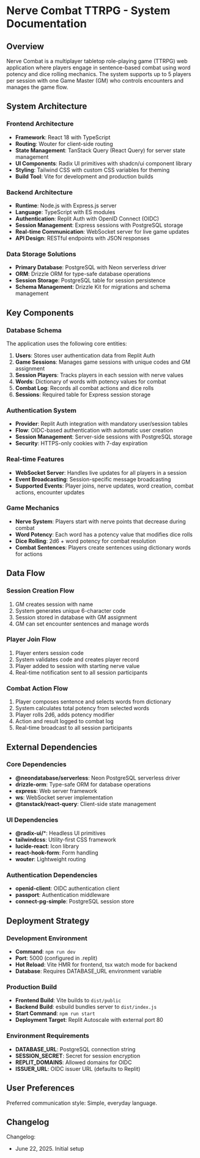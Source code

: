 # Nerve Combat TTRPG - System Documentation

## Overview

Nerve Combat is a multiplayer tabletop role-playing game (TTRPG) web application where players engage in sentence-based combat using word potency and dice rolling mechanics. The system supports up to 5 players per session with one Game Master (GM) who controls encounters and manages the game flow.

## System Architecture

### Frontend Architecture
- **Framework**: React 18 with TypeScript
- **Routing**: Wouter for client-side routing
- **State Management**: TanStack Query (React Query) for server state management
- **UI Components**: Radix UI primitives with shadcn/ui component library
- **Styling**: Tailwind CSS with custom CSS variables for theming
- **Build Tool**: Vite for development and production builds

### Backend Architecture
- **Runtime**: Node.js with Express.js server
- **Language**: TypeScript with ES modules
- **Authentication**: Replit Auth with OpenID Connect (OIDC)
- **Session Management**: Express sessions with PostgreSQL storage
- **Real-time Communication**: WebSocket server for live game updates
- **API Design**: RESTful endpoints with JSON responses

### Data Storage Solutions
- **Primary Database**: PostgreSQL with Neon serverless driver
- **ORM**: Drizzle ORM for type-safe database operations
- **Session Storage**: PostgreSQL table for session persistence
- **Schema Management**: Drizzle Kit for migrations and schema management

## Key Components

### Database Schema
The application uses the following core entities:

1. **Users**: Stores user authentication data from Replit Auth
2. **Game Sessions**: Manages game sessions with unique codes and GM assignment
3. **Session Players**: Tracks players in each session with nerve values
4. **Words**: Dictionary of words with potency values for combat
5. **Combat Log**: Records all combat actions and dice rolls
6. **Sessions**: Required table for Express session storage

### Authentication System
- **Provider**: Replit Auth integration with mandatory user/session tables
- **Flow**: OIDC-based authentication with automatic user creation
- **Session Management**: Server-side sessions with PostgreSQL storage
- **Security**: HTTPS-only cookies with 7-day expiration

### Real-time Features
- **WebSocket Server**: Handles live updates for all players in a session
- **Event Broadcasting**: Session-specific message broadcasting
- **Supported Events**: Player joins, nerve updates, word creation, combat actions, encounter updates

### Game Mechanics
- **Nerve System**: Players start with nerve points that decrease during combat
- **Word Potency**: Each word has a potency value that modifies dice rolls
- **Dice Rolling**: 2d6 + word potency for combat resolution
- **Combat Sentences**: Players create sentences using dictionary words for actions

## Data Flow

### Session Creation Flow
1. GM creates session with name
2. System generates unique 6-character code
3. Session stored in database with GM assignment
4. GM can set encounter sentences and manage words

### Player Join Flow
1. Player enters session code
2. System validates code and creates player record
3. Player added to session with starting nerve value
4. Real-time notification sent to all session participants

### Combat Action Flow
1. Player composes sentence and selects words from dictionary
2. System calculates total potency from selected words
3. Player rolls 2d6, adds potency modifier
4. Action and result logged to combat log
5. Real-time broadcast to all session participants

## External Dependencies

### Core Dependencies
- **@neondatabase/serverless**: Neon PostgreSQL serverless driver
- **drizzle-orm**: Type-safe ORM for database operations
- **express**: Web server framework
- **ws**: WebSocket server implementation
- **@tanstack/react-query**: Client-side state management

### UI Dependencies
- **@radix-ui/***: Headless UI primitives
- **tailwindcss**: Utility-first CSS framework
- **lucide-react**: Icon library
- **react-hook-form**: Form handling
- **wouter**: Lightweight routing

### Authentication Dependencies
- **openid-client**: OIDC authentication client
- **passport**: Authentication middleware
- **connect-pg-simple**: PostgreSQL session store

## Deployment Strategy

### Development Environment
- **Command**: `npm run dev`
- **Port**: 5000 (configured in .replit)
- **Hot Reload**: Vite HMR for frontend, tsx watch mode for backend
- **Database**: Requires DATABASE_URL environment variable

### Production Build
- **Frontend Build**: Vite builds to `dist/public`
- **Backend Build**: esbuild bundles server to `dist/index.js`
- **Start Command**: `npm run start`
- **Deployment Target**: Replit Autoscale with external port 80

### Environment Requirements
- **DATABASE_URL**: PostgreSQL connection string
- **SESSION_SECRET**: Secret for session encryption
- **REPLIT_DOMAINS**: Allowed domains for OIDC
- **ISSUER_URL**: OIDC issuer URL (defaults to Replit)

## User Preferences

Preferred communication style: Simple, everyday language.

## Changelog

Changelog:
- June 22, 2025. Initial setup